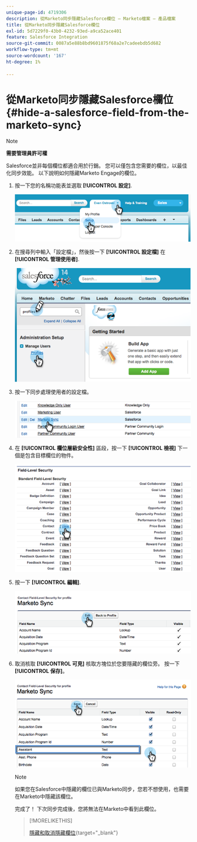 ```yaml
---
unique-page-id: 4719306
description: 從Marketo同步隱藏Salesforce欄位 — Marketo檔案 — 產品檔案
title: 從Marketo同步隱藏Salesforce欄位
exl-id: 5d7229f0-43b0-4232-93ed-a9ca52ace401
feature: Salesforce Integration
source-git-commit: 0087a5e88b8bd9601875f68a2e7cadeebdb5d682
workflow-type: tm+mt
source-wordcount: '167'
ht-degree: 1%

---
```


# 從Marketo同步隱藏Salesforce欄位 {#hide-a-salesforce-field-from-the-marketo-sync}

>[!NOTE]
>
>**需要管理員許可權**

Salesforce並非每個欄位都適合用於行銷。 您可以僅包含您需要的欄位，以最佳化同步效能。 以下說明如何隱藏Marketo Engage的欄位。

1. 按一下您的名稱功能表並選取 **[!UICONTROL 設定]**.

   ![](assets/image2015-6-30-15-3a11-3a23.png)

1. 在搜尋列中輸入「設定檔」，然後按一下 **[!UICONTROL 設定檔]** 在 **[!UICONTROL 管理使用者]**.

   ![](assets/image2015-6-30-15-3a12-3a46.png)

1. 按一下同步處理使用者的設定檔。

   ![](assets/image2015-6-30-15-3a17-3a38.png)

1. 在 **[!UICONTROL 欄位層級安全性]** 區段，按一下 **[!UICONTROL 檢視]** 下一個是包含目標欄位的物件。

   ![](assets/image2015-6-30-15-3a24-3a32.png)

1. 按一下 **[!UICONTROL 編輯]**.

   ![](assets/image2015-6-30-15-3a25-3a42.png)

1. 取消核取 **[!UICONTROL 可見]** 核取方塊位於您要隱藏的欄位旁。 按一下&#x200B;**[!UICONTROL 保存]**。

   ![](assets/image2015-6-30-15-3a27-3a16.png)

   >[!NOTE]
   >
   >如果您在Salesforce中隱藏的欄位已與Marketo同步，您若不想使用，也需要在Marketo中隱藏該欄位。

   完成了！ 下次同步完成後，您將無法在Marketo中看到此欄位。

   >[!MORELIKETHIS]
   >
   >[隱藏和取消隱藏欄位](/help/marketo/product-docs/administration/field-management/hide-and-unhide-a-field.md){target="_blank"}

